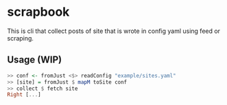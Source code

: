# scrapbook
This is cli that collect posts of site that is wrote in config yaml using feed or scraping.


## Usage (WIP)

```haskell
>> conf <- fromJust <$> readConfig "example/sites.yaml"
>> [site] = fromJust $ mapM toSite conf
>> collect $ fetch site
Right [...]
```
